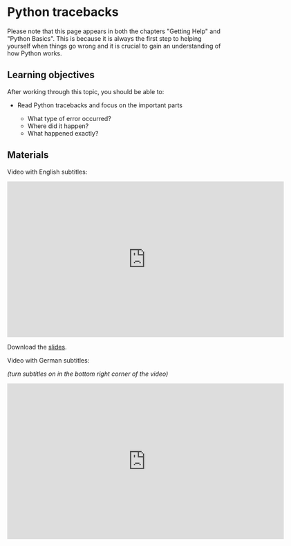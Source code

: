 # Python tracebacks

Please note that this page appears in both the chapters "Getting Help" and "Python
Basics". This is because it is always the first step to helping yourself when things go
wrong and it is crucial to gain an understanding of how Python works.

## Learning objectives

After working through this topic, you should be able to:

- Read Python tracebacks and focus on the important parts

  - What type of error occurred?
  - Where did it happen?
  - What happened exactly?

## Materials

Video with English subtitles:

<iframe
  src="https://electure.uni-bonn.de/paella7/ui/watch.html?id=911fdcb2-f932-4844-a297-e10acd0639a3"
  width="640"
  height="360"
  frameborder="0"
  allowfullscreen
></iframe>

Download the [slides](getting_help-tracebacks.pdf).

Video with German subtitles:

_(turn subtitles on in the bottom right corner of the video)_

<iframe
  src="https://electure.uni-bonn.de/paella7/ui/watch.html?id=9eaac892-94f4-4ec2-a9e3-e1ee45490829"
  width="640"
  height="360"
  frameborder="0"
  allowfullscreen
></iframe>
